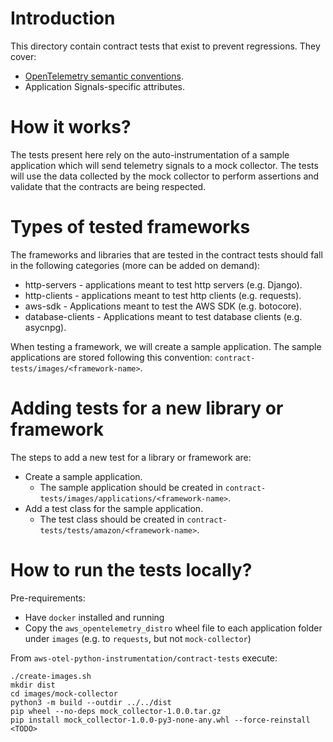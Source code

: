 # Introduction

This directory contain contract tests that exist to prevent regressions. They cover:
* [OpenTelemetry semantic conventions](https://github.com/open-telemetry/semantic-conventions/).
* Application Signals-specific attributes.

# How it works?

The tests present here rely on the auto-instrumentation of a sample application which will send telemetry signals to a mock collector. The tests will use the data collected by the mock collector to perform assertions and validate that the contracts are being respected.

# Types of tested frameworks

The frameworks and libraries that are tested in the contract tests should fall in the following categories (more can be added on demand):
* http-servers - applications meant to test http servers (e.g. Django).
* http-clients - applications meant to test http clients (e.g. requests).
* aws-sdk - Applications meant to test the AWS SDK (e.g. botocore).
* database-clients - Applications meant to test database clients (e.g. asycnpg).

When testing a framework, we will create a sample application. The sample applications are stored following this convention: `contract-tests/images/<framework-name>`.

# Adding tests for a new library or framework

The steps to add a new test for a library or framework are:
* Create a sample application.
    * The sample application should be created in `contract-tests/images/applications/<framework-name>`.
* Add a test class for the sample application.
    * The test class should be created in `contract-tests/tests/amazon/<framework-name>`.

# How to run the tests locally?

Pre-requirements:
* Have `docker` installed and running
* Copy the `aws_opentelemetry_distro` wheel file to each application folder under `images` (e.g. to `requests`, but not `mock-collector`)

From `aws-otel-python-instrumentation/contract-tests` execute:

```
./create-images.sh
mkdir dist
cd images/mock-collector
python3 -m build --outdir ../../dist
pip wheel --no-deps mock_collector-1.0.0.tar.gz
pip install mock_collector-1.0.0-py3-none-any.whl --force-reinstall
<TODO>
```